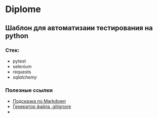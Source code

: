 # Diplome

## Шаблон для автоматизаии тестирования на python

### Стек:
- pytest
- selenium
- requests
- _sqlalchemy_

### Полезные ссылки
- [Подсказка по Markdown](https://www.markdownguide.org/basic-syntax/)
- [Генератор файла .gitignore](https://www.toptal.com/developers/gitignore/)
- 